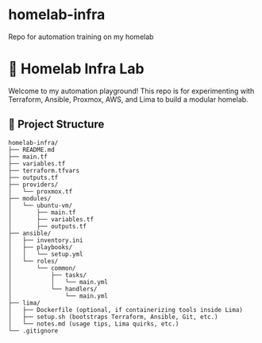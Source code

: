 # homelab-infra
Repo for automation training on my homelab

# 🧪 Homelab Infra Lab

Welcome to my automation playground! This repo is for experimenting with Terraform, Ansible, Proxmox, AWS, and Lima to build a modular homelab.

## 📁 Project Structure

```
homelab-infra/
├── README.md
├── main.tf
├── variables.tf
├── terraform.tfvars
├── outputs.tf
├── providers/
│   └── proxmox.tf
├── modules/
│   └── ubuntu-vm/
│       ├── main.tf
│       ├── variables.tf
│       ├── outputs.tf
├── ansible/
│   ├── inventory.ini
│   ├── playbooks/
│   │   └── setup.yml
│   └── roles/
│       └── common/
│           ├── tasks/
│           │   └── main.yml
│           └── handlers/
│               └── main.yml
├── lima/
│   ├── Dockerfile (optional, if containerizing tools inside Lima)
│   ├── setup.sh (bootstraps Terraform, Ansible, Git, etc.)
│   └── notes.md (usage tips, Lima quirks, etc.)
└── .gitignore
```
